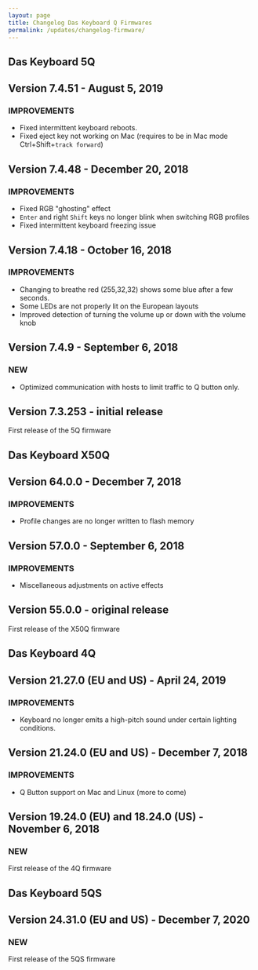 ```yaml
---
layout: page
title: Changelog Das Keyboard Q Firmwares
permalink: /updates/changelog-firmware/
---
```


## **Das Keyboard 5Q**

## Version 7.4.51 - August 5, 2019

### IMPROVEMENTS

- Fixed intermittent keyboard reboots.
- Fixed eject key not working on Mac (requires to be in Mac mode Ctrl+Shift+`track forward`)

## Version 7.4.48 - December 20, 2018

### IMPROVEMENTS

- Fixed RGB "ghosting" effect
- `Enter` and right `Shift` keys no longer blink when switching RGB profiles
- Fixed intermittent keyboard freezing issue

## Version 7.4.18 - October 16, 2018

### IMPROVEMENTS

- Changing to breathe red (255,32,32) shows some blue after a few seconds.
- Some LEDs are not properly lit on the European layouts
- Improved detection of turning the volume up or down with the volume knob

## Version 7.4.9 - September 6, 2018

### NEW

- Optimized communication with hosts to limit traffic to Q button only.

## Version 7.3.253 - initial release

First release of the 5Q firmware

## **Das Keyboard X50Q**

## Version 64.0.0 - December 7, 2018

### IMPROVEMENTS

- Profile changes are no longer written to flash memory

## Version 57.0.0 - September 6, 2018

### IMPROVEMENTS

- Miscellaneous adjustments on active effects

## Version 55.0.0 - original release

First release of the X50Q firmware

## **Das Keyboard 4Q**

## Version 21.27.0 (EU and US) - April 24, 2019

### IMPROVEMENTS

- Keyboard no longer emits a high-pitch sound under certain lighting conditions.

## Version 21.24.0 (EU and US) - December 7, 2018

### IMPROVEMENTS

- Q Button support on Mac and Linux (more to come)

## Version 19.24.0 (EU) and 18.24.0 (US) - November 6, 2018

### NEW

First release of the 4Q firmware

## **Das Keyboard 5QS**

## Version 24.31.0 (EU and US) - December 7, 2020

### NEW

First release of the 5QS firmware
